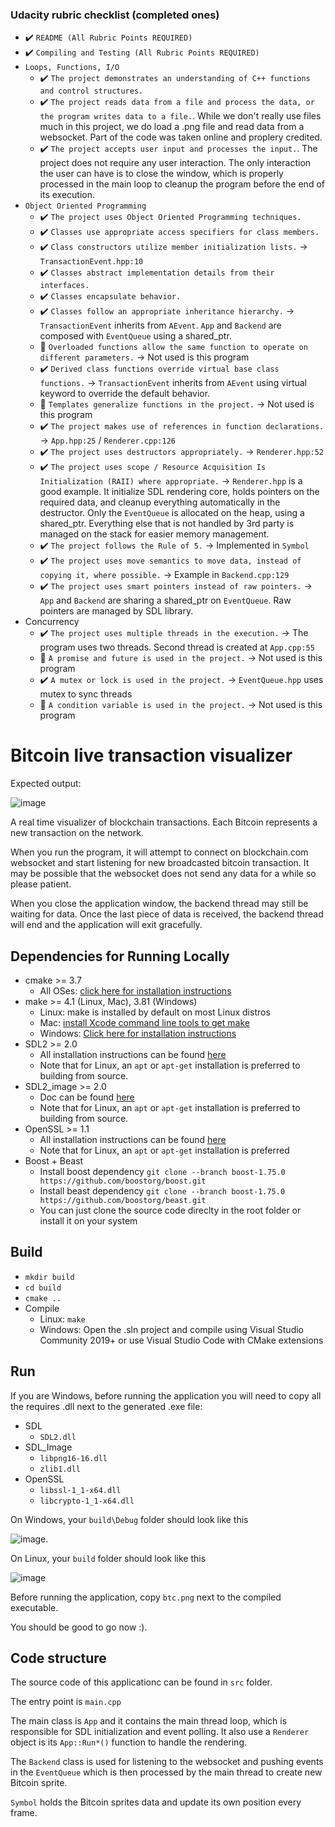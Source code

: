 ### Udacity rubric checklist (completed ones)

* ✔️ `README (All Rubric Points REQUIRED)`
* ✔️ `Compiling and Testing (All Rubric Points REQUIRED)`
* `Loops, Functions, I/O`
  * ✔️ `The project demonstrates an understanding of C++ functions and control structures.`
  * ✔️ `The project reads data from a file and process the data, or the program writes data to a file.`. While we don't really use files much in this project, we do load a .png file and read data from a websocket. Part of the code was taken online and proplery credited.
  * ✔️ `The project accepts user input and processes the input.`. The project does not require any user interaction. The only interaction the user can have is to close the window, which is properly processed in the main loop to cleanup the program before the end of its execution.
* `Object Oriented Programming`
  * ✔️ `The project uses Object Oriented Programming techniques.`
  * ✔️ `Classes use appropriate access specifiers for class members.`
  * ✔️ `Class constructors utilize member initialization lists.` -> `TransactionEvent.hpp:10`
  * ✔️ `Classes abstract implementation details from their interfaces.`
  * ✔️ `Classes encapsulate behavior.`
  * ✔️ `Classes follow an appropriate inheritance hierarchy.` -> `TransactionEvent` inherits from `AEvent`. `App` and `Backend` are composed with `EventQueue` using a shared_ptr.
  * 🚫 `Overloaded functions allow the same function to operate on different parameters.` -> Not used is this program
  * ✔️ `Derived class functions override virtual base class functions.` -> `TransactionEvent` inherits from `AEvent` using virtual keyword to override the default behavior.
  * 🚫 `Templates generalize functions in the project.` -> Not used is this program
  * ✔️ `The project makes use of references in function declarations.` -> `App.hpp:25` / `Renderer.cpp:126`
  * ✔️ `The project uses destructors appropriately.` -> `Renderer.hpp:52`
  * ✔️ `The project uses scope / Resource Acquisition Is Initialization (RAII) where appropriate.` -> `Renderer.hpp` is a good example. It initialize SDL rendering core, holds pointers on the required data, and cleanup everything automatically in the destructor. Only the `EventQueue` is allocated on the heap, using a shared_ptr. Everything else that is not handled by 3rd party is managed on the stack for easier memory management.
  * ✔️ `The project follows the Rule of 5.` -> Implemented in `Symbol`
  * ✔️ `The project uses move semantics to move data, instead of copying it, where possible.` -> Example in `Backend.cpp:129`
  * ✔️ `The project uses smart pointers instead of raw pointers.` -> `App` and `Backend` are sharing a shared_ptr on `EventQueue`. Raw pointers are managed by SDL library.
* Concurrency
  * ✔️ `The project uses multiple threads in the execution.` -> The program uses two threads. Second thread is created at `App.cpp:55`
  * 🚫 `A promise and future is used in the project.` -> Not used is this program
  * ✔️ `A mutex or lock is used in the project.` -> `EventQueue.hpp` uses mutex to sync threads
  * 🚫 `A condition variable is used in the project.` -> Not used is this program






# Bitcoin live transaction visualizer

Expected output:

![image](https://user-images.githubusercontent.com/9780671/111024548-bed02a80-8422-11eb-99f0-9d2b9f26e897.png)

A real time visualizer of blockchain transactions. Each Bitcoin represents a new transaction on the network.

When you run the program, it will attempt to connect on blockchain.com websocket and start listening for new broadcasted bitcoin transaction. It may be possible that the websocket does not send any data for a while so please patient.

When you close the application window, the backend thread may still be waiting for data. Once the last piece of data is received, the backend thread will end and the application will exit gracefully.

## Dependencies for Running Locally

* cmake >= 3.7
  * All OSes: [click here for installation instructions](https://cmake.org/install/)
* make >= 4.1 (Linux, Mac), 3.81 (Windows)
  * Linux: make is installed by default on most Linux distros
  * Mac: [install Xcode command line tools to get make](https://developer.apple.com/xcode/features/)
  * Windows: [Click here for installation instructions](http://gnuwin32.sourceforge.net/packages/make.htm)
* SDL2 >= 2.0
  * All installation instructions can be found [here](https://wiki.libsdl.org/Installation)
  * Note that for Linux, an `apt` or `apt-get` installation is preferred to building from source.
* SDL2_image >= 2.0
  * Doc can be found [here](https://www.libsdl.org/projects/SDL_image/)
  * Note that for Linux, an `apt` or `apt-get` installation is preferred to building from source.
* OpenSSL >= 1.1
  * All installation instructions can be found [here](https://wiki.openssl.org/index.php/Compilation_and_Installation)
  * Note that for Linux, an `apt` or `apt-get` installation is preferred
* Boost + Beast
  * Install boost dependency `git clone --branch boost-1.75.0 https://github.com/boostorg/boost.git`
  * Install beast dependency `git clone --branch boost-1.75.0 https://github.com/boostorg/beast.git`
  * You can just clone the source code direclty in the root folder or install it on your system

## Build

* `mkdir build`
* `cd build`
* `cmake ..`
* Compile
  * Linux: `make`
  * Windows: Open the .sln project and compile using Visual Studio Community 2019+ or use Visual Studio Code with CMake extensions

## Run

If you are Windows, before running the application you will need to copy all the requires .dll next to the generated .exe file:

* SDL
  * `SDL2.dll`
* SDL_Image
  * `libpng16-16.dll`
  * `zlib1.dll`
* OpenSSL
  * `libssl-1_1-x64.dll`
  * `libcrypto-1_1-x64.dll`

On Windows, your `build\Debug` folder should look like this

![image](https://user-images.githubusercontent.com/9780671/111022182-92adad00-8414-11eb-9196-99b14cec4de6.png).

On Linux, your `build` folder should look like this

![image](https://user-images.githubusercontent.com/9780671/111022234-df918380-8414-11eb-9ae0-84eac748bd5d.png)


Before running the application, copy `btc.png` next to the compiled executable.

You should be good to go now :).

## Code structure

The source code of this applicationc can be found in `src` folder.

The entry point is `main.cpp`

The main class is `App` and it contains the main thread loop, which is responsible for SDL initialization and event polling. It also use a `Renderer` object is its `App::Run*()` function to handle the rendering.

The `Backend` class is used for listening to the websocket and pushing events in the `EventQueue` which is then processed by the main thread to create new Bitcoin sprite.

`Symbol` holds the Bitcoin sprites data and update its own position every frame.
